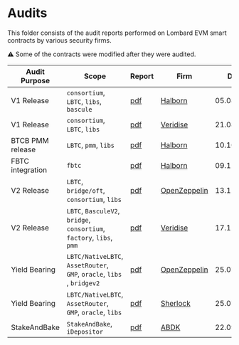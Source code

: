 # Audits

This folder consists of the audit reports performed on Lombard EVM smart contracts by various security firms.

⚠️ Some of the contracts were modified after they were audited.

| Audit Purpose    | Scope                                                                  | Report                                                                                                           | Firm                                         | Date       |
|------------------|------------------------------------------------------------------------|------------------------------------------------------------------------------------------------------------------|----------------------------------------------|------------|
| V1 Release       | `consortium`, `LBTC`, `libs`, `bascule`                                | [pdf](https://raw.githubusercontent.com/lombard-finance/evm-smart-contracts/main/docs/audit/Halborn_V1.pdf)      | [Halborn](https://www.halborn.com)           | 05.08.2024 |
| V1 Release       | `consortium`, `LBTC`, `libs`                                           | [pdf](https://raw.githubusercontent.com/lombard-finance/evm-smart-contracts/main/docs/audit/Veridise_V1.pdf)     | [Veridise](https://veridise.com)             | 21.08.2024 |
| BTCB PMM release | `LBTC`, `pmm`, `libs`                                                  | [pdf](https://raw.githubusercontent.com/lombard-finance/evm-smart-contracts/main/docs/audit/Halborn_V1_5.pdf)    | [Halborn](https://www.halborn.com)           | 10.10.2024 |
| FBTC integration | `fbtc`                                                                 | [pdf](https://raw.githubusercontent.com/lombard-finance/evm-smart-contracts/main/docs/audit/Halborn_V2.pdf)      | [Halborn](https://www.halborn.com)           | 09.12.2024 |
| V2 Release       | `LBTC`, `bridge/oft`, `consortium`, `libs`                             | [pdf](https://raw.githubusercontent.com/lombard-finance/evm-smart-contracts/main/docs/audit/OpenZeppelin_V2.pdf) | [OpenZeppelin](https://www.openzeppelin.com) | 13.12.2024 |
| V2 Release       | `LBTC`, `BasculeV2`, `bridge`, `consortium`, `factory`, `libs`, `pmm`  | [pdf](https://raw.githubusercontent.com/lombard-finance/evm-smart-contracts/main/docs/audit/Veridise_V2.pdf)     | [Veridise](https://veridise.com)             | 17.12.2024 |
| Yield Bearing    | `LBTC/NativeLBTC`, `AssetRouter`, `GMP`, `oracle`, `libs` , `bridgev2` | [pdf](https://raw.githubusercontent.com/lombard-finance/evm-smart-contracts/main/docs/audit/OpenZeppelin_YB.pdf) | [OpenZeppelin](https://www.openzeppelin.com) | 25.07.2025 |
| Yield Bearing    | `LBTC/NativeLBTC`, `AssetRouter`, `GMP`, `oracle`, `libs`              | [pdf](https://raw.githubusercontent.com/lombard-finance/evm-smart-contracts/main/docs/audit/Sherlock_YB.pdf)     | [Sherlock](https://sherlock.xyz/)            | 25.07.2025 |
| StakeAndBake     | `StakeAndBake`, `iDepositor`                                           | [pdf](https://raw.githubusercontent.com/lombard-finance/evm-smart-contracts/main/docs/audit/ABDK_SAB_202509.pdf) | [ABDK](https://abdk.consulting/)             | 22.09.2025 |
